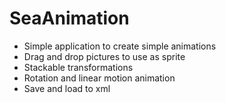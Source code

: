 # SeaAnimation

- Simple application to create simple animations
- Drag and drop pictures to use as sprite
- Stackable transformations
- Rotation and linear motion animation
- Save and load to xml
